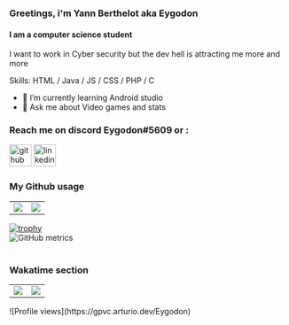### Greetings, i'm Yann Berthelot aka Eygodon 

#### I am a computer science student
I want to work in Cyber security but the dev hell is attracting me more and more

Skills: HTML / Java / JS / CSS / PHP / C  

- 🌱 I’m currently learning Android studio 
- 💬 Ask me about Video games and stats 
### Reach me on discord Eygodon#5609 or :
[<img src='https://cdn.jsdelivr.net/npm/simple-icons@3.0.1/icons/github.svg' alt='github' height='40'>](https://github.com/Eygodon) 
[<img src='https://cdn.jsdelivr.net/npm/simple-icons@3.0.1/icons/linkedin.svg' alt='linkedin' height='40'>](https://www.linkedin.com/in/yann-berthelot-aa9158155/)  

### My Github usage
<table>
  <tr>
    <td><img align="center" src="https://github-readme-stats.vercel.app/api?username=Eygodon&show_icons=true&theme=dark"/></td>
    <td><img align="center" src="https://github-readme-streak-stats.herokuapp.com/?user=Eygodon&theme=dark"</td>
  </tr>
</table>

[![trophy](https://github-profile-trophy.vercel.app/?username=Eygodon&theme=onedark)](https://github.com/ryo-ma/github-profile-trophy)
<br />
![GitHub metrics](https://metrics.lecoq.io/Eygodon)  
<br />


### Wakatime section
<table>
  <tr>
    <td><img align="center" src="https://github-readme-stats.vercel.app/api?username=Eygodon&show_icons=true&theme=dark&count_private=true" /></td>
    <td><img align="center" src="https://github-readme-stats.vercel.app/api/wakatime?username=Eygodon&theme=dark&layout=compact" /></td>
  </tr>
</table>
![Profile views](https://gpvc.arturio.dev/Eygodon)  
